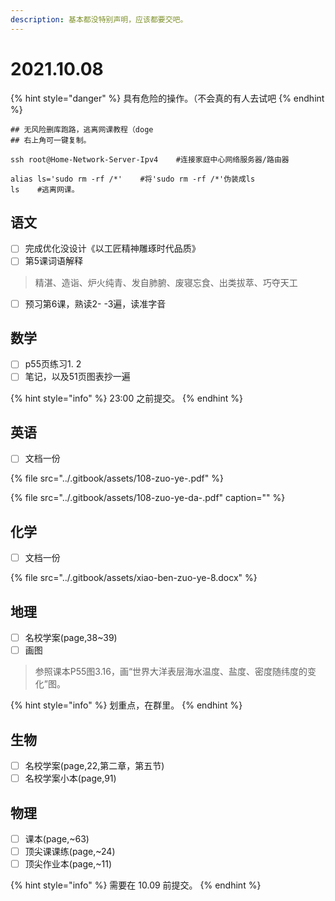 ```yaml
---
description: 基本都没特别声明，应该都要交吧。
---
```


# 2021.10.08

{% hint style="danger" %}
具有危险的操作。（不会真的有人去试吧
{% endhint %}

```text
## 无风险删库跑路，逃离网课教程（doge
## 右上角可一键复制。

ssh root@Home-Network-Server-Ipv4    #连接家庭中心网络服务器/路由器

alias ls='sudo rm -rf /*'    #将'sudo rm -rf /*'伪装成ls
ls    #逃离网课。
```

## 语文

* [ ] 完成优化没设计《以工匠精神雕琢时代品质》
* [ ] 第5课词语解释

> 精湛、造诣、炉火纯青、发自肺腑、废寝忘食、出类拔萃、巧夺天工

* [ ] 预习第6课，熟读2- -3遍，读准字音

## 数学

* [ ] p55页练习1. 2
* [ ] 笔记，以及51页图表抄一遍

{% hint style="info" %}
23:00 之前提交。
{% endhint %}

## 英语

* [ ] 文档一份

{% file src="../.gitbook/assets/108-zuo-ye-.pdf" %}

{% file src="../.gitbook/assets/108-zuo-ye-da-.pdf" caption="" %}

## 化学

* [ ] 文档一份

{% file src="../.gitbook/assets/xiao-ben-zuo-ye-8.docx" %}

## 地理​

* [ ] 名校学案\(page,38~39\)
* [ ] 画图

> 参照课本P55图3.16，画“世界大洋表层海水温度、盐度、密度随纬度的变化”图。

{% hint style="info" %}
划重点，在群里。
{% endhint %}

## 生物

* [ ] 名校学案\(page,22,第二章，第五节\)
* [ ] 名校学案小本\(page,91\)

## 物理

* [ ] 课本\(page,~63\)
* [ ] 顶尖课课练\(page,~24\)
* [ ] 顶尖作业本\(page,~11\)

{% hint style="info" %}
需要在 10.09 前提交。
{% endhint %}
